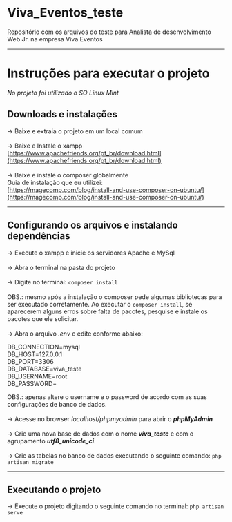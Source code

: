 # Viva_Eventos_teste
Repositório com os arquivos do teste para Analista de desenvolvimento Web Jr. na empresa Viva Eventos

________________________________________________________________________

# Instruções para executar o projeto

*No projeto foi utilizado o SO Linux Mint*

## Downloads e instalações

→ Baixe e extraia o projeto em um local comum <br><br>
→ Baixe e Instale o xampp <br>
 [https://www.apachefriends.org/pt_br/download.html](https://www.apachefriends.org/pt_br/download.html) <br><br>
→ Baixe e instale o composer globalmente <br>
 Guia de instalação que eu utilizei: <br>
 [https://magecomp.com/blog/install-and-use-composer-on-ubuntu/](https://magecomp.com/blog/install-and-use-composer-on-ubuntu/) 
______________________________________________________________________

## Configurando os arquivos e instalando dependências

→ Execute o xampp e inicie os servidores Apache e MySql <br><br>
→ Abra o terminal na pasta do projeto <br><br>
→ Digite no terminal: `composer install` <br><br>
OBS.: mesmo após a instalação o composer pede algumas bibliotecas para ser executado
corretamente. Ao executar o `composer install`, se aparecerem alguns erros sobre falta de
pacotes, pesquise e instale os pacotes que ele solicitar. <br><br>
→ Abra o arquivo *.env* e edite conforme abaixo: <br>
                              <p margin="0 auto">
                              DB_CONNECTION=mysql <br>
                              DB_HOST=127.0.0.1 <br>
                              DB_PORT=3306 <br>
                              DB_DATABASE=viva_teste <br>
                              DB_USERNAME=root <br>
                              DB_PASSWORD= <br>
                              </p>
OBS.: apenas altere o username e o password de acordo com as suas configurações de banco
de dados. <br><br>
→ Acesse no browser *localhost/phpmyadmin* para abrir o **_phpMyAdmin_** <br><br>
→ Crie uma nova base de dados com o nome **_viva_teste_** e com o agrupamento
**_utf8_unicode_ci_**. <br><br>
→ Crie as tabelas no banco de dados executando o seguinte comando: `php artisan migrate`
______________________________________________________________________
## Executando o projeto
→ Execute o projeto digitando o seguinte comando no terminal: `php artisan serve`
